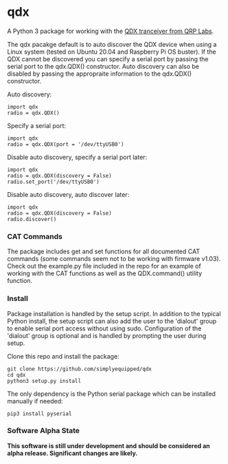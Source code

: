 # qdx

A Python 3 package for working with the [QDX tranceiver from QRP Labs](http://qrp-labs.com/qdx).

The qdx pacakge default is to auto discover the QDX device when using a Linux system (tested on Ubuntu 20.04 and Raspberry Pi OS buster). If the QDX cannot be discovered you can specify a serial port by passing the serial port to the qdx.QDX() constructor. Auto discovery can also be disabled by passing the appropraite information to the qdx.QDX() constructor.

Auto discovery:
```
import qdx
radio = qdx.QDX()
```

Specify a serial port:
```
import qdx
radio = qdx.QDX(port = '/dev/ttyUSB0')
```

Disable auto discovery, specify a serial port later:
```
import qdx
radio = qdx.QDX(discovery = False)
radio.set_port('/dev/ttyUSB0')
```

Disable auto discovery, auto discover later:
```
import qdx
radio = qdx.QDX(discovery = False)
radio.discover()
```

### CAT Commands

The package includes get and set functions for all documented CAT commands (some commands seem not to be working with firmware v1.03). Check out the example.py file included in the repo for an example of working with the CAT functions as well as the QDX.command() utility function.

### Install

Package installation is handled by the setup script. In addition to the typical Python install, the setup script can also add the user to the 'dialout' group to enable serial port access without using sudo. Configuration of the 'dialout' group is optional and is handled by prompting the user during setup.

Clone this repo and install the package:
```
git clone https://github.com/simplyequipped/qdx
cd qdx
python3 setup.py install
```

The only dependency is the Python serial package which can be installed manually if needed:
```
pip3 install pyserial
```

### Software Alpha State

**This software is still under development and should be considered an alpha release. Significant changes are likely.**
